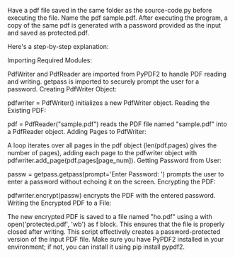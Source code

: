 Have a pdf file saved in the same folder as the source-code.py before executing the file.
Name the pdf sample.pdf. After executing the program, a copy of the same pdf is generated with a password provided as the input and saved as protected.pdf. 

Here's a step-by-step explanation:

Importing Required Modules:

PdfWriter and PdfReader are imported from PyPDF2 to handle PDF reading and writing.
getpass is imported to securely prompt the user for a password.
Creating PdfWriter Object:

pdfwriter = PdfWriter() initializes a new PdfWriter object.
Reading the Existing PDF:

pdf = PdfReader("sample.pdf") reads the PDF file named "sample.pdf" into a PdfReader object.
Adding Pages to PdfWriter:

A loop iterates over all pages in the pdf object (len(pdf.pages) gives the number of pages), adding each page to the pdfwriter object with pdfwriter.add_page(pdf.pages[page_num]).
Getting Password from User:

passw = getpass.getpass(prompt='Enter Password: ') prompts the user to enter a password without echoing it on the screen.
Encrypting the PDF:

pdfwriter.encrypt(passw) encrypts the PDF with the entered password.
Writing the Encrypted PDF to a File:

The new encrypted PDF is saved to a file named "ho.pdf" using a with open('protected.pdf', 'wb') as f block. This ensures that the file is properly closed after writing.
This script effectively creates a password-protected version of the input PDF file. Make sure you have PyPDF2 installed in your environment; if not, you can install it using pip install pypdf2.
